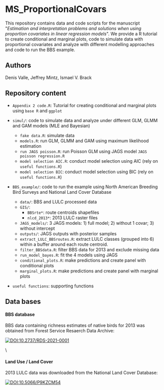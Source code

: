 # MS_ProportionalCovars

This repository contains data and code scripts for the manuscript "*Estimation and interpretation problems and solutions when using proportion covariates in linear regression models*". We provide a R tutorial to create conditional and marginal plots, code to simulate data with proportional covariates and analyze with different modelling approaches and code to run the BBS example. 

## Authors
Denis Valle, Jeffrey Mintz, Ismael V. Brack

## Repository content

-   `Appendix 2 code.R`: Tutorial for creating conditional 
    and marginal plots using `base R` and `ggplot` 

-   `simul/`: code to simulate data and analyze under different GLM, GLMM and GAM models (MLE and Bayesian)
    - `fake data.R`: simulate data
    - `models.R`: run GLM, GLMM and GAM using maximum likelihood estimation
    - `run JAGS poisson.R`: run Poisson GLM using JAGS model `JAGS poisson regression.R`
    - `model selection AIC.R`: conduct model selection using AIC (rely on `useful functions.R`)
    - `model selection BIC`: conduct model selection using BIC (rely on `useful functions.R`)

-   `BBS_example/`: code to run the example using North American Breeding Bird Surveys and National Land Cover Database
    -   `data/`: BBS and LULC processed data
    -   `GIS/`:
        -   `BBSrte*`: route centroids shapefiles
        -   `nlcd_2013*`: 2013 LULC raster files 
    -   `JAGS_models/`: 3 JAGS models: 1) full model; 2) without 1 covar; 3) without intercept
    -   `outputs/`: JAGS outputs with posterior samples
    -   `extract_LULC_BBSroutes.R`: extract LULC classes (grouped into 6) 
        within a buffer around each route centroid.
    -   `filter_BBSdata.R`: filter BBS data for 2013 and exclude missing data
    -   `run_model_bayes.R`: fit the 4 models using JAGS
    -   `conditional_plots.R`: make predictions and create panel with conditional plots
    -   `marginal_plots.R`: make predictions and create panel with marginal plots
    
- `useful functions`: supporting functions
    
## Data bases
#### BBS database
BBS data containing richness estimates of native birds for 2013 was obtained from Forest Service Resaerch Data Archive:

[![DOI:10.2737/RDS-2021-0001](https://img.shields.io/badge/DOI-10.2737%2FRDS--2021--0001-o?logo=doi&color=red&link=https%3A%2F%2Fdoi.org%2F10.2737%2FRDS-2021-0001)](https://doi.org/10.2737/RDS-2021-0001)

\

#### Land Use / Land Cover
2013 LULC data was downloaded from the National Land Cover Database:

[![DOI:10.5066/P9KZCM54](https://img.shields.io/badge/DOI-10.5066%2FP9KZCM54-o?logo=doi&color=green&link=https%3A%2F%2Fwww.mrlc.gov%2Fdata%3Ff%255B0%255D%3Dcategory%253Aland%2520cover%26f%255B1%255D%3Dyear%253A2013)](https://www.mrlc.gov/data?f%5B0%5D=category%3Aland%20cover&f%5B1%5D=year%3A2013)


